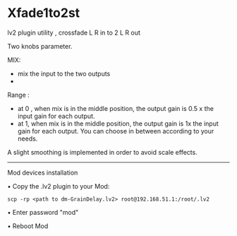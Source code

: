 # Xfade1to2st
lv2 plugin utility , crossfade L R  in to 2 L R out

Two knobs parameter.

MIX:
- mix the input to the two outputs
- 
Range :
- at 0 , when mix is in the middle position, the output gain is 0.5 x the input gain for each output.
- at 1,  when mix is in the middle position, the output gain is 1x the input gain for each output. You can choose in between according to your needs. 

A slight smoothing is implemented in order to avoid scale effects. 

--------------------------

Mod devices installation 

• Copy the .lv2 plugin to your Mod: 
```
scp -rp <path to dm-GrainDelay.lv2> root@192.168.51.1:/root/.lv2
```
• Enter password "mod"

• Reboot Mod

